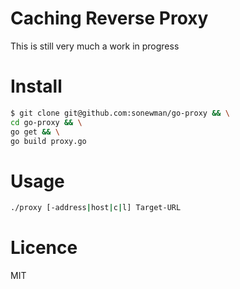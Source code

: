 # Caching Reverse Proxy

This is still very much a work in progress

# Install

```bash
$ git clone git@github.com:sonewman/go-proxy && \
cd go-proxy && \
go get && \
go build proxy.go
```

# Usage

```bash
./proxy [-address|host|c|l] Target-URL
```

# Licence
MIT
